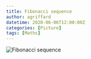 ```yaml
---
title: Fibonacci sequence
author: agriffard
datetime: 2020-06-06T12:00:00Z
categories: [Picture]
tags: [Maths]
---
```

![Fibonacci sequence](/assets/blog/fibonacci-sequence.jpg)
